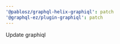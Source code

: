 ```yaml
---
'@pablosz/graphql-helix-graphiql': patch
'@graphql-ez/plugin-graphiql': patch
---
```


Update graphiql
